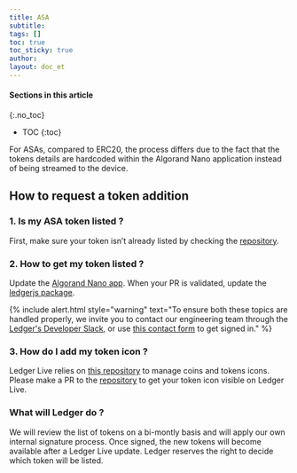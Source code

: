 ```yaml
---
title: ASA
subtitle:
tags: []
toc: true
toc_sticky: true
author:
layout: doc_et
---
```


#### Sections in this article
{:.no_toc}
* TOC
{:toc}

For ASAs, compared to ERC20, the process differs due to the fact that the tokens details are hardcoded within the Algorand Nano application instead of being streamed to the device.

## How to request a token addition

### 1. Is my ASA token listed ?

First, make sure your token isn’t already listed by checking the [repository](https://github.com/LedgerHQ/ledgerjs/blob/master/packages/cryptoassets/data/asa.js).

### 2. How to get my token listed ?

Update the [Algorand Nano app](https://github.com/algorand/ledger-app-algorand/blob/master/src/algo_asa.c). When your PR is validated, update the [ledgerjs package](https://github.com/LedgerHQ/ledgerjs/blob/master/packages/cryptoassets/data/asa.js).

<!--  -->
{% include alert.html style="warning" text="To ensure both these topics are handled properly, we invite you to contact our engineering team through the <a href='https://ledger-dev.slack.com'>Ledger's Developer Slack</a>, or use <a href='https://developers.ledger.com/contact/'>this contact form</a> to get signed in." %}
<!--  -->

### 3. How do I add my token icon ?

Ledger Live relies on [this repository](https://github.com/LedgerHQ/ledger-live-common/tree/master/src/data/icons/svg) to manage coins and tokens icons. Please make a PR to the [repository](https://github.com/LedgerHQ/ledger-live-common/tree/master/src/data/icons/svg) to get your token icon visible on Ledger Live.

### What will Ledger do ?

We will review the list of tokens on a bi-montly basis and will apply our own internal signature process. Once signed, the new tokens will become available after a Ledger Live update. Ledger reserves the right to decide which token will be listed.
